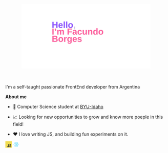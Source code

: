 <p align="center"><a href="https://borgesfacundo.github.io"><img width="80%" alt="Hello, I'm Facundo Borges!" src="images/heading.png" /></a></p>

<br />

I'm a self-taught passionate FrontEnd developer from Argentina 

**About me**

- 💼 Computer Science student at [BYU-Idaho]()

- 📈 Looking for new opportunities to grow and know more poeple in this field!

- ❤️ I love writing JS, and building fun experiments on it.

<code><img height="20" alt="javascript" src="https://raw.githubusercontent.com/github/explore/80688e429a7d4ef2fca1e82350fe8e3517d3494d/topics/javascript/javascript.png"></code>
<code><img height="20" alt="react" src="https://raw.githubusercontent.com/github/explore/80688e429a7d4ef2fca1e82350fe8e3517d3494d/topics/react/react.png"></code>  
